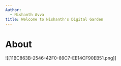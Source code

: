 ```yaml
---
Author:
  - Nishanth Avva 
title: Welcome to Nishanth's Digital Garden
---
```




# About

![[11BC863B-2546-42F0-89C7-EE14CF90EB51.png]]